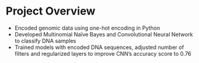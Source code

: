 # Project Overview
- Encoded genomic data using one-hot encoding in Python
- Developed Multinomial Naïve Bayes and Convolutional Neural Network to classify DNA samples
- Trained models with encoded DNA sequences, adjusted number of filters and regularized layers to improve CNN’s accuracy score to 0.76
